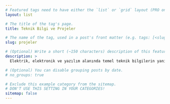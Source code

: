 ```yaml
---
# Featured tags need to have either the `list` or `grid` layout (PRO only).
layout: list

# The title of the tag's page.
title: Teknik Bilgi ve Projeler

# The name of the tag, used in a post's front matter (e.g. tags: [<slug>]).
slug: projeler

# (Optional) Write a short (~150 characters) description of this featured tag.
description: >
  Elektrik, elektronik ve yazılım alanında temel teknik bilgilerin yanı sıra kendi geliştirdiğim projeleri paylaşıyorum.

# (Optional) You can disable grouping posts by date.
# no_groups: true

# Exclude this example category from the sitemap.
# DON'T USE THIS SETTING IN YOUR CATEGORIES!
sitemap: false
---
```

